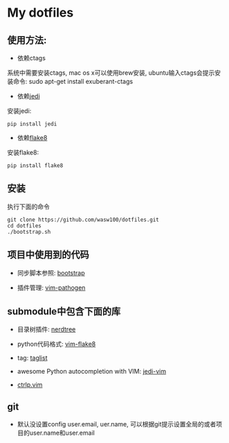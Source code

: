 # My dotfiles

## 使用方法:

- 依赖ctags 

系统中需要安装ctags, mac os x可以使用brew安装, ubuntu输入ctags会提示安装命令: sudo apt-get install exuberant-ctags

- 依赖[jedi](https://github.com/davidhalter/jedi) 

安装jedi:

    pip install jedi

- 依赖[flake8](https://pypi.python.org/pypi/flake8)

安装flake8:

    pip install flake8

## 安装

执行下面的命令

    git clone https://github.com/wasw100/dotfiles.git
    cd dotfiles
    ./bootstrap.sh

## 项目中使用到的代码

- 同步脚本参照: [bootstrap](https://github.com/mathiasbynens/dotfiles/blob/master/bootstrap.sh)

- 插件管理: [vim-pathogen](https://github.com/tpope/vim-pathogen)



## submodule中包含下面的库

- 目录树插件: [nerdtree](https://github.com/scrooloose/nerdtree)

- python代码格式: [vim-flake8](https://github.com/nvie/vim-flake8)

- tag: [taglist](https://github.com/vim-scripts/taglist.vim)

- awesome Python autocompletion with VIM: [jedi-vim](https://github.com/davidhalter/jedi-vim)

- [ctrlp.vim](https://github.com/ctrlpvim/ctrlp.vim)

## git

- 默认没设置config user.email, uer.name, 可以根据git提示设置全局的或者项目的user.name和user.email
